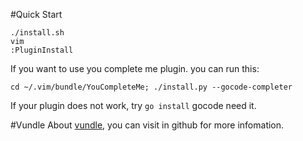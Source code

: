 #Quick Start
```
./install.sh
vim
:PluginInstall
```

If you want to use you complete me plugin. you can run this:
```
cd ~/.vim/bundle/YouCompleteMe; ./install.py --gocode-completer
```
If your plugin does not work, try `go install` gocode need it.

#Vundle
About [vundle](https://github.com/VundleVim/Vundle.vim), you can visit in github for more infomation.

